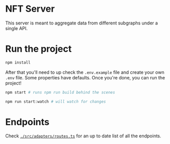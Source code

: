 # NFT Server

This server is meant to aggregate data from different subgraphs under a single API.

# Run the project

```bash
npm install
```

After that you'll need to up check the `.env.example` file and create your own `.env` file. Some properties have defaults. Once you're done, you can run the project!

```bash
npm start # runs npm run build behind the scenes

npm run start:watch # will watch for changes
```

# Endpoints

Check [`./src/adapters/routes.ts`](https://github.com/decentraland/nft-server/blob/master/src/adapters/routes.ts) for an up to date list of all the endpoints.
